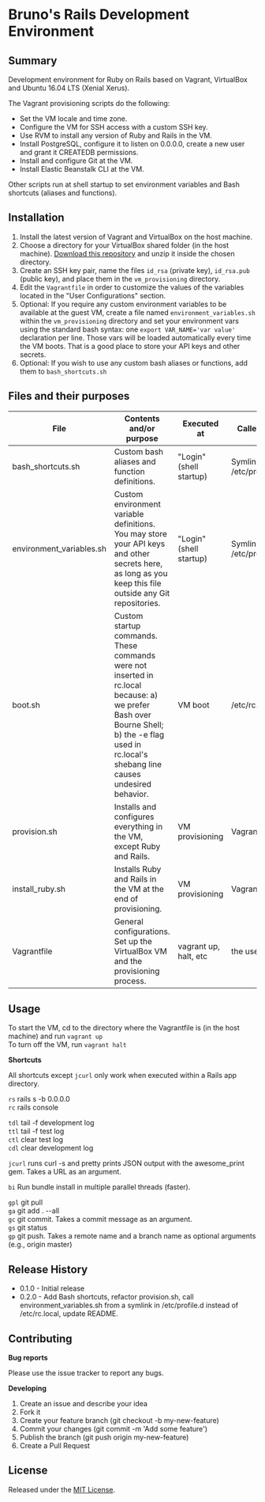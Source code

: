 # Bruno's Rails Development Environment

## Summary
Development environment for Ruby on Rails based on Vagrant, 
VirtualBox and Ubuntu 16.04 LTS (Xenial Xerus). 

The Vagrant provisioning scripts do the following:
- Set the VM locale and time zone.
- Configure the VM for SSH access with a custom SSH key.
- Use RVM to install any version of Ruby and Rails in the VM.
- Install PostgreSQL, configure it to listen on 0.0.0.0, create a new user and grant it 
CREATEDB permissions. 
- Install and configure Git at the VM.
- Install Elastic Beanstalk CLI at the VM.

Other scripts run at shell startup to set environment variables and Bash shortcuts 
(aliases and functions).

## Installation
1. Install the latest version of Vagrant and VirtualBox on the host machine.
2. Choose a directory for your VirtualBox shared folder (in the host machine).
[Download this repository][1] and unzip it inside the chosen directory.
3. Create an SSH key pair, name the files `id_rsa` (private key), `id_rsa.pub` (public key),
 and place them in the `vm_provisioning` directory.
4. Edit the `Vagrantfile` in order to customize the values of the variables located in the
 "User Configurations" section.
5. Optional: If you require any custom environment variables to be available at the guest
VM, create a file named `environment_variables.sh` within the `vm_provisioning` directory
and set your environment vars using the standard bash syntax: one
`export VAR_NAME='var value'` declaration per line. Those vars will be loaded automatically 
every time the VM boots. That is a good place to store your API keys and other secrets.
6. Optional: If you wish to use any custom bash aliases or functions, add them to 
`bash_shortcuts.sh`

[1]: https://github.com/brunofacca/rails-development-environment/archive/master.zip

## Files and their purposes

| File                     | Contents and/or purpose                                                                                                                                                                         | Executed at             | Called by                 |
|--------------------------|-------------------------------------------------------------------------------------------------------------------------------------------------------------------------------------------------|-------------------------|---------------------------|
| bash_shortcuts.sh        | Custom bash aliases and function definitions.                                                                                                                                                   | "Login" (shell startup) | Symlink at /etc/profile.d |
| environment_variables.sh | Custom environment variable definitions. You may store your  API keys and other secrets here, as long as you keep this file  outside any Git repositories.                                      | "Login" (shell startup) | Symlink at /etc/profile.d |
| boot.sh                  | Custom startup commands. These commands were not inserted  in rc.local because: a) we prefer Bash over Bourne Shell; b) the  -e flag used in rc.local's shebang line causes undesired behavior. | VM boot                 | /etc/rc.local             |
| provision.sh             | Installs and configures everything in the VM, except Ruby and Rails.                                                                                                                            | VM provisioning         | Vagrantfile               |
| install_ruby.sh          | Installs Ruby and Rails in the VM at the end of provisioning.                                                                                                                                   | VM provisioning         | Vagrantfile               |
| Vagrantfile              | General configurations. Set up the VirtualBox VM and the provisioning process.                                                                                                                  | vagrant up, halt, etc   | the user                  |

## Usage

To start the VM, cd to the directory where the Vagrantfile is (in the host machine) and run `vagrant up`  
To turn off the VM, run `vagrant halt`

**Shortcuts**

All shortcuts except `jcurl` only work when executed within a Rails app directory.

`rs` rails s -b 0.0.0.0  
`rc` rails console

`tdl` tail -f development log  
`ttl` tail -f test log  
`ctl` clear test log  
`cdl` clear development log  

`jcurl` runs curl -s and pretty prints JSON output with the awesome_print gem. Takes a URL
 as an argument. 

`bi` Run bundle install in multiple parallel threads (faster).

`gpl` git pull  
`ga` git add . --all  
`gc` git commit. Takes a commit message as an argument.  
`gs` git status  
`gp` git push. Takes a remote name and a branch name as optional arguments (e.g., 
origin master)       






## Release History

- 0.1.0 - Initial release
- 0.2.0 - Add Bash shortcuts, refactor provision.sh, call environment_variables.sh from 
a symlink in /etc/profile.d instead of /etc/rc.local, update README.

## Contributing

**Bug reports**

Please use the issue tracker to report any bugs.

**Developing**

1. Create an issue and describe your idea
2. Fork it
3. Create your feature branch (git checkout -b my-new-feature)
4. Commit your changes (git commit -m 'Add some feature')
5. Publish the branch (git push origin my-new-feature)
6. Create a Pull Request

## License

Released under the [MIT License](https://opensource.org/licenses/MIT).